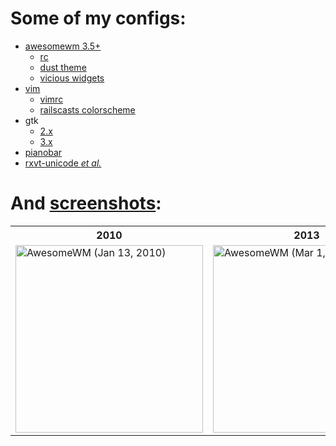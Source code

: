 Some of my configs:
===

* [awesomewm 3.5+](.config/awesome)
    * [rc](.config/awesome/rc.lua)
    * [dust theme](.config/awesome/themes/dust/theme.lua)
    * [vicious widgets](.config/awesome/wi.lua)
* [vim](.vim)
    * [vimrc](.vim/vimrc)
    * [railscasts colorscheme](.vim/colors/railscasts.vim)
* gtk
    * [2.x](.gtkrc.mine)
    * [3.x](.config/gtk-3.0/settings.ini)
* [pianobar](.config/pianobar)
* [rxvt-unicode _et al._](.Xdefaults)

And [screenshots](screenshots):
===

<table border="0">
  <tr><th>2010</th><th>2013</th></tr>
  <tr>
    <td><a href="screenshots/awesome_20100113_1680x1050.png"><img src="screenshots/awesome_20100113_1680x1050.png" width="300" alt="AwesomeWM (Jan 13, 2010)" /></a></td>
    <td><a href="screenshots/awesome_20130301_2880x1800.png"><img src="screenshots/awesome_20130301_2880x1800.png" width="300" alt="AwesomeWM (Mar 1, 2013)" /></a></td>
  </tr>
</table>
